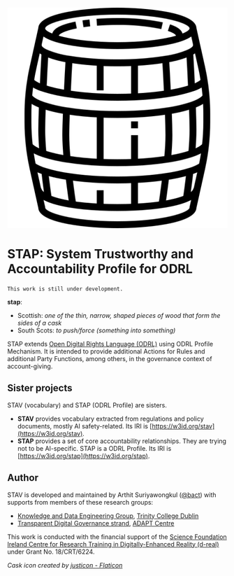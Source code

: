 ![Cask](cask.png)

# STAP: System Trustworthy and Accountability Profile for ODRL

`This work is still under development.`

**stap**:
- Scottish: *one of the thin, narrow, shaped pieces of wood that form the sides of a cask*
- South Scots: *to push/force (something into something)*

STAP extends [Open Digital Rights Language (ODRL)](https://www.w3.org/ns/odrl/2/) using ODRL Profile Mechanism.
It is intended to provide additional Actions for Rules and additional Party Functions, among others, in the governance context of account-giving. 


## Sister projects

STAV (vocabulary) and STAP (ODRL Profile) are sisters.

- **STAV** provides vocabulary extracted from regulations and policy documents, mostly AI safety-related. Its IRI is [https://w3id.org/stav](https://w3id.org/stav).
- **STAP** provides a set of core accountability relationships. They are trying not to be AI-specific. STAP is a ODRL Profile. Its IRI is [https://w3id.org/stap](https://w3id.org/stap).


## Author
STAV is developed and maintained by Arthit Suriyawongkul ([@bact](https://github.com/bact/)) with supports from members of these research groups:

- [Knowledge and Data Engineering Group](https://www.tcd.ie/scss/research/research-groups/kdeg/), [Trinity College Dublin](https://www.tcd.ie/scss/)
- [Transparent Digital Governance strand](https://www.adaptcentre.ie/case-studies/transparent-digital-governance/), [ADAPT Centre](https://www.adaptcentre.ie/)

This work is conducted with the financial support of the [Science Foundation Ireland Centre for Research Training in Digitally-Enhanced Reality (d-real)](https://d-real.ie/) under Grant No. 18/CRT/6224.

*Cask icon created by [justicon - Flaticon](https://www.flaticon.com/free-icons/barrel)*
